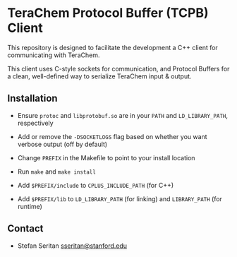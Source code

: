 # TeraChem Protocol Buffer (TCPB) Client #

This repository is designed to facilitate the development a C++ client for communicating with TeraChem.

This client uses C-style sockets for communication, and Protocol Buffers for a clean, well-defined way to serialize TeraChem input & output.

## Installation

* Ensure `protoc` and `libprotobuf.so` are in your `PATH` and `LD_LIBRARY_PATH`, respectively

* Add or remove the `-DSOCKETLOGS` flag based on whether you want verbose output (off by default)

* Change `PREFIX` in the Makefile to point to your install location

* Run `make` and `make install`

* Add `$PREFIX/include` to `CPLUS_INCLUDE_PATH` (for C++)

* Add `$PREFIX/lib` to `LD_LIBRARY_PATH` (for linking) and `LIBRARY_PATH` (for runtime)

## Contact

* Stefan Seritan <sseritan@stanford.edu>
